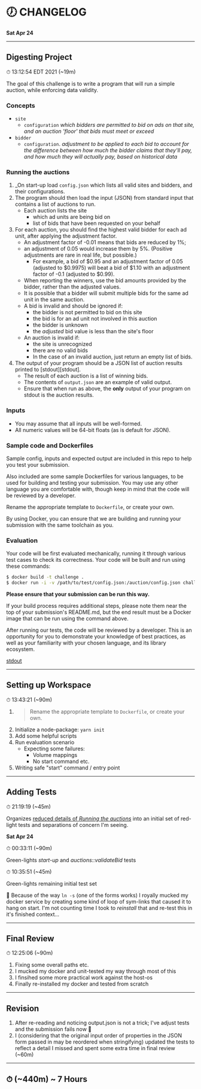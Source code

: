 # 🕖 CHANGELOG

**Sat Apr 24**

---

## Digesting Project

⏱ 13:12:54 EDT 2021 (~19m)

The goal of this challenge is to write a program that will run a simple auction, while enforcing data validity.

### Concepts

- `site`
  - `configuration` _which bidders are permitted to bid on ads on that site, and an auction 'floor' that bids must meet or exceed_
- `bidder`
  - `configuration`. _adjustment to be applied to each bid to account for the difference between how much the bidder claims that they'll pay, and how much they will actually pay, based on historical data_

### Running the auctions

1. _On start-up load `config.json` which lists all valid sites and bidders, and their configurations.
2. The program should then load the input (JSON) from standard input that contains a list of auctions to run.
   - Each auction lists the site
     - which ad units are being bid on
     - list of bids that have been requested on your behalf
3. For each auction, you should find the highest valid bidder for each ad unit, after
applying the adjustment factor.
   - An adjustment factor of -0.01 means that bids are
reduced by 1%;
   - an adjustment of 0.05 would increase them by 5%. (Positive adjustments are rare in real life, but possible.)
     - For example, a bid of $0.95 and an adjustment factor of 0.05 (adjusted to $0.9975) will beat a bid of $1.10 with an adjustment factor of -0.1 (adjusted to $0.99).
   - When reporting the winners, use the bid amounts provided by the bidder, rather than the adjusted values.
   - It is possible that a bidder will submit multiple bids for the same ad unit in the same auction.
   - A bid is invalid and should be ignored if:
     - the bidder is not permitted to bid on this site
     - the bid is for an ad unit not involved in this auction
     - the bidder is unknown
     - the *adjusted* bid value is less than the site's floor
   - An auction is invalid if:
     - the site is unrecognized
     - there are no valid bids
     - In the case of an invalid auction, just return an empty list of bids.
4. The output of your program should be a JSON list of auction results printed to [stdout][stdout].
   - The result of each auction is a list of winning bids.
   - The contents of `output.json` are an example of valid output.
   - Ensure that when run as above, the **only** output of your program on stdout is the auction results.

### Inputs

- You may assume that all inputs will be well-formed.
- All numeric values will be 64-bit floats (as is default for JSON).

### Sample code and Dockerfiles

Sample config, inputs and expected output are included in this repo to help you test your submission.

Also included are some sample Dockerfiles for various languages, to be used for building and testing your submission. You may use any other language you are comfortable with, though keep in mind that the code will be reviewed by a developer.

Rename the appropriate template to `Dockerfile`, or create your own.

By using Docker, you can ensure that we are building and running your submission with the same toolchain as you.

### Evaluation

Your code will be first evaluated mechanically, running it through various test cases to check its correctness. Your code will be built and run using these commands:

```bash
$ docker build -t challenge .
$ docker run -i -v /path/to/test/config.json:/auction/config.json challenge < /path/to/test/input.json
```

**Please ensure that your submission can be run this way.**

If your build process requires additional steps, please note them near the top of your submission's README.md, but the end result must be a Docker image that can be run using the command above.

After running our tests, the code will be reviewed by a developer. This is an opportunity for you to demonstrate your knowledge of best practices, as well as your familiarity with your chosen language, and its library ecosystem.

[stdout](https://en.wikipedia.org/wiki/Standard_streams#Standard_output_(stdout))

---

## Setting up Workspace

⏱ 13:43:21 (~90m)

1. > Rename the appropriate template to `Dockerfile`, or create your own.
2. Initialize a node-package: `yarn init`
3. Add some helpful scripts
4. Run evaluation scenario
   - Expecting some failures:
     - Volume mappings
     - No start command etc.
5. Writing safe "start" command / entry point

---

## Adding Tests

⏱ 21:19:19 (~45m)

Organizes [reduced details of _Running the auctions_](#running-the-auctions) into an initial set of red-light tests and separations of concern I'm seeing.

**Sat Apr 24**

⏱ 00:33:11 (~90m)

Green-lights _start-up_ and _auctions::validateBid_ tests

⏱ 10:35:51 (~45m)

Green-lights remaining initial test set

🎯 Because of the way `ln -s` (one of the forms works) I royally mucked my docker service by creating some kind of loop of sym-links that caused it to hang on start.  I'm not counting time I took to _reinstall_ that and re-test this in it's finished context...

---

## Final Review

⏱ 12:25:06 (~90m)

1. Fixing some overall paths etc.
2. I mucked my docker and unit-tested my way through most of this
3. I finsihed some more practical work against the host-os
4. Finally re-installed my docker and tested from scratch

---

## Revision

1. After re-reading and noticing output.json is not a trick; I've adjust tests and the submission fails now 🤬
2. I (considering that the original input order of properties in the JSON form passed in may be reordered when stringifying) updated the tests to reflect a detail I missed and spent some extra time in final review (~60m)

---

## ⏱ (~440m) ~ 7 Hours